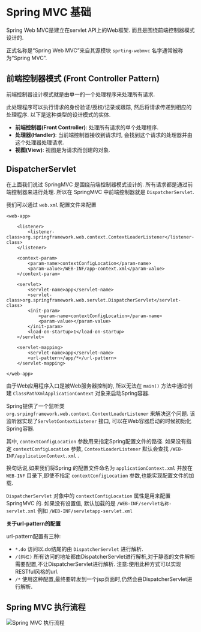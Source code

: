 # Spring MVC 基础
Spring Web MVC是建立在servlet API上的Web框架. 而且是围绕前端控制器模式设计的.

正式名称是“Spring Web MVC”来自其源模块 ```sprting-webmvc``` 名字通常被称为“Spring MVC”.

## 前端控制器模式 (Front Controller Pattern)
前端控制器设计模式就是由单一的一个处理程序来处理所有请求.

此处理程序可以执行请求的身份验证/授权/记录或跟踪, 然后将请求传递到相应的处理程序. 以下是这种类型的设计模式的实体.
 - **前端控制器(Front Controller)**: 处理所有请求的单个处理程序.
 - **处理器(Handler)**: 当前端控制器接收到请求时, 会找到这个请求的处理器并由这个处理器处理请求.
 - **视图(View)**: 视图是为请求而创建的对象.

## DispatcherServlet
在上面我们说过 SpringMVC 是围绕前端控制器模式设计的. 所有请求都是通过前端控制器来进行处理. 所以在 SpringMVC 中前端控制器就是 ```DispatcherServlet```. 

我们可以通过 ```web.xml``` 配置文件来配置
```
<web-app>

    <listener>
        <listener-class>org.springframework.web.context.ContextLoaderListener</listener-class>
    </listener>

    <context-param>
        <param-name>contextConfigLocation</param-name>
        <param-value>/WEB-INF/app-context.xml</param-value>
    </context-param>

    <servlet>
        <servlet-name>app</servlet-name>
        <servlet-class>org.springframework.web.servlet.DispatcherServlet</servlet-class>
        <init-param>
            <param-name>contextConfigLocation</param-name>
            <param-value></param-value>
        </init-param>
        <load-on-startup>1</load-on-startup>
    </servlet>

    <servlet-mapping>
        <servlet-name>app</servlet-name>
        <url-pattern>/app/*</url-pattern>
    </servlet-mapping>

</web-app>
```

由于Web应用程序入口是被Web服务器控制的, 所以无法在 ```main()``` 方法中通过创建 ```ClassPathXmlApplicationContext``` 对象来启动Spring容器.

Spring提供了一个监听类 ```org.srpingframework.web.context.ContextLoaderListener``` 来解决这个问题. 该监听器实现了```ServletContextListener``` 接口, 可以在Web容器启动的时候初始化Spring容器.

其中, ```contextConfigLocation``` 参数用来指定Spring配置文件的路径. 如果没有指定 ```contextConfigLocation``` 参数, ```ContextLoaderListener``` 默认会查找 ```/WEB-INF/applicationContext.xml``` .

换句话说,如果我们将Spring 的配置文件命名为 ```applicationContext.xml``` 并放在 ```WEB-INF``` 目录下,即使不指定 ```contextConfigLocation``` 参数,也能实现配置文件的加载.

```DispatcherServlet``` 对象中的 ```contextConfigLocation``` 属性是用来配置 SpringMVC 的. 如果没有设置值, 默认加载的是 ```/WEB-INF/servlet名称-servlet.xml``` 例如 ```/WEB-INF/servletapp-servlet.xml```

**关于url-pattern的配置**

url-pattern配置有三种:
 - ```*.do``` 访问以.do结尾的由 ```DispatcherServlet``` 进行解析.
 - ```/(斜杠)``` 所有访问的地址都由DispatcherServlet进行解析,对于静态的文件解析需要配置,不让DispatcherServlet进行解析. 注意:使用此种方式可以实现 RESTful风格的url.
 - ```/*``` 使用这种配置,最终要转发到一个jsp页面时,仍然会由DispatcherServlet进行解析.
 
## Spring MVC 执行流程
![Spring MVC 执行流程](https://upload-images.jianshu.io/upload_images/3938475-444f2b2c1af42583.png)
































